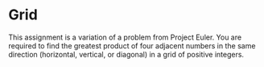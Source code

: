 # Grid
This assignment is a variation of a problem from Project Euler. You are required to find the greatest product of four adjacent numbers in the same direction (horizontal, vertical, or diagonal) in a grid of positive integers.
